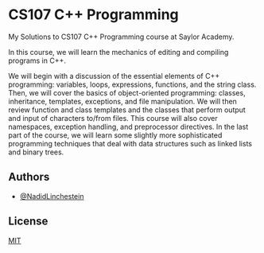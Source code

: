 # CS107 C++ Programming

My Solutions to CS107 C++ Programming course at Saylor Academy.

In this course, we will learn the mechanics of editing and compiling programs in C++.

We will begin with a discussion of the essential elements of C++ programming: variables, loops, expressions, functions, and the string class. Then, we will cover the basics of object-oriented programming: classes, inheritance, templates, exceptions, and file manipulation. We will then review function and class templates and the classes that perform output and input of characters to/from files. This course will also cover namespaces, exception handling, and preprocessor directives. In the last part of the course, we will learn some slightly more sophisticated programming techniques that deal with data structures such as linked lists and binary trees.

## Authors

- [@NadidLinchestein](https://github.com/NadidLinchestein)

## License

[MIT](https://choosealicense.com/licenses/mit/)
